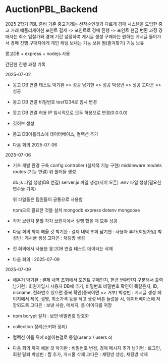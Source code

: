 # AuctionPBL_Backend
2025 2학기 PBL 준비 
기존 중고거래는 선착순인것과 다르게 경매 시스템을 도입한 중고 거래 애플리캐이션
포인트 결제 -> 포인트로 경매 진행 -> 포인트 현금 변환 과정
경매자는 최소 입찰가와 경매 기간 설정하여 게시글 생성
구매자는 원하는 게시글 들어가서 경매 진행 
구매자에게 개인 채팅 보내는 기능 보유
찜(즐겨찾기) 기능 보유

몽고DB + express + nodejs 사용 

간단한 진행 과정 기록

2025-07-02
- 몽고 DB 연결 테스트
    박기완 => 성공
    남기현 => 성공
    박성빈 => 성공
    고다은 => 성공

- 몽고 DB 연결 비밀번호 test1234로 임시 변경

- 몽고 DB 연결 허용 IP 임시적으로 모두 허용으로 변경(0.0.0.0)

- 깃허브 생성

- 몽고 DB아틀라스에 데이터베이스, 컬랙션 추가

- 다음 회의 2025-07-06

2025-07-06
- 기초 개발 환경 구축
    config 
    controller (실제적 기능 구현)
    middleware
    models
    routes (기능 연결)
    위 폴더들 생성

    db.js 파일 생성(DB 연결)
    server.js 파일 생성(서버 오픈)
    .env 파일 생성(필요한 변수들 기록)

    위 파일들은 팀원들이 공통으로 사용함

    npm으로 필요한 것들 설치
        mongodb
        express
        dotenv
        mongoose

- 각자 브런치 분할
    각자 브런치에서 실행 했을 때 모두 성공

- 다음 회의 까지 해올 것
    박기완 : 결제 내역 조회
    남기현 : 사용자 추가(회원가입)
    박성빈 : 게시글 생성
    고다은 : 채팅방 생성

- 전 회의에서 사용한 몽고DB 연결 테스트 데이터는 삭제

- 다음 회의 : 2025-07-09

2025-07-09
- 해온거
        박기완 : 결제 내역 조회에서 포인트 구매인지, 현금 변환인지 구분해서 출력 
        남기현 : 회원가입시 사용자 DB에 추가, 비밀번호 비밀번호 확인이 똑같은지, ID, nicname, 전화번호 있으면 중복 확인(중복이면 => 거부)
        박성빈 : 게시글 생성 페이지에서 제목, 설명, 최소가격 등을 적고 생성 버튼 눌렀을 시, 데이터베이스에 저장되도록
        고다은 : 보낸 사람, 메세지, 룸 아이디를 저장
    
- npm bcrypt 설치 : 보안 비밀번호 암호화 

- collection 정리(스키마 정리)

- 컬랙션 이름 뒤에 s붙이는걸로 통일(user x / users o)

- 다음 회의 까지 해올 것
    박기완 : 비밀번호 변경, 경매 메시지 추가 
    남기현 : 로그인, 회원 탈퇴
    박성빈 : 찜 추가, 개시물 삭제
    고다은 : 채팅방 생성, 채팅방 삭제